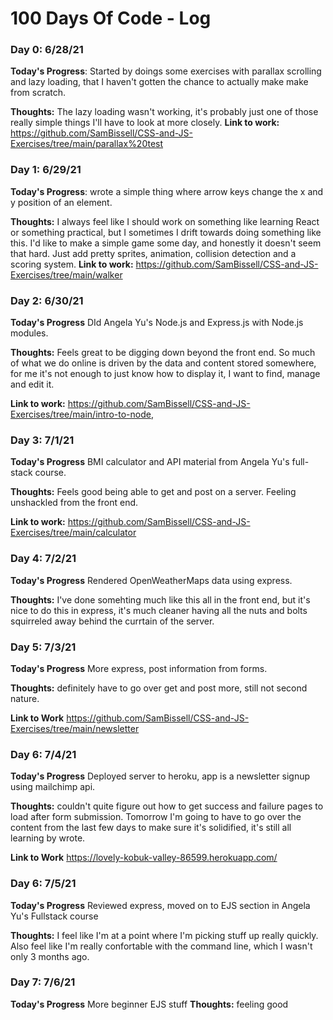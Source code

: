 # 100 Days Of Code - Log

### Day 0: 6/28/21 


**Today's Progress**: Started by doings some exercises with parallax scrolling and lazy loading, that I haven't gotten the chance to actually make make from scratch.

**Thoughts:** The lazy loading wasn't working, it's probably just one of those really simple things I'll have to look at more closely.
**Link to work:** https://github.com/SamBissell/CSS-and-JS-Exercises/tree/main/parallax%20test

### Day 1: 6/29/21 

**Today's Progress**: wrote a simple thing where arrow keys change the x and y position of an element.

**Thoughts:** I always feel like I should work on something like learning React or something practical, but I sometimes I drift towards doing something like this. I'd like to make a simple game some day, and honestly it doesn't seem that hard. Just add pretty sprites, animation, collision detection and a scoring system.
**Link to work:** https://github.com/SamBissell/CSS-and-JS-Exercises/tree/main/walker

### Day 2: 6/30/21

**Today's Progress** DId Angela Yu's Node.js and Express.js with Node.js modules.

**Thoughts:** Feels great to be digging down beyond the front end. So much of what we do online is driven by the data and content stored somewhere, for me it's not enough to just know how to display it, I want to find, manage and edit it. 

**Link to work:** https://github.com/SamBissell/CSS-and-JS-Exercises/tree/main/intro-to-node, 

### Day 3: 7/1/21

**Today's Progress** BMI calculator and API material from Angela Yu's full-stack course.

**Thoughts:** Feels good being able to get and post on a server. Feeling unshackled from the front end.

**Link to work:** https://github.com/SamBissell/CSS-and-JS-Exercises/tree/main/calculator

### Day 4: 7/2/21

**Today's Progress** Rendered OpenWeatherMaps data using express.

**Thoughts:** I've done somehting much like this all in the front end, but it's nice to do this in express, it's much cleaner having all the nuts and bolts squirreled away behind the currtain of the server.

### Day 5: 7/3/21

**Today's Progress** More express, post information from forms.

**Thoughts:** definitely have to go over get and post more, still not second nature.

**Link to Work** https://github.com/SamBissell/CSS-and-JS-Exercises/tree/main/newsletter

### Day 6: 7/4/21

**Today's Progress** Deployed server to heroku, app is a newsletter signup using mailchimp api.

**Thoughts:** couldn't quite figure out how to get success and failure pages to load after form submission. 
Tomorrow I'm going to have to go over the content from the last few days to make sure it's solidified, it's still all learning by wrote.

**Link to Work** https://lovely-kobuk-valley-86599.herokuapp.com/

### Day 6: 7/5/21

**Today's Progress** Reviewed express, moved on to EJS section in Angela Yu's Fullstack course

**Thoughts:** I feel like I'm at a point where I'm picking stuff up really quickly. Also feel like I'm really confortable with the command line, which I wasn't only 3 months ago.

### Day 7: 7/6/21

**Today's Progress** More beginner EJS stuff
**Thoughts:** feeling good


